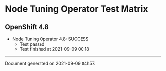 
Node Tuning Operator Test Matrix
================================

OpenShift 4.8
-------------


* Node Tuning Operator 4.8: SUCCESS
  - Test passed
  - Test finished at 2021-09-09 00:18


---
Document generated on 2021-09-09 04h57.
